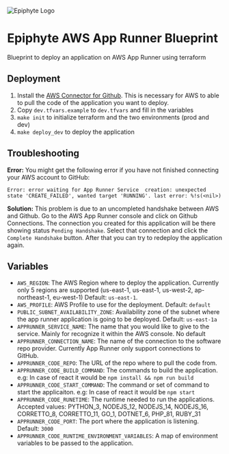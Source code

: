 


![Epiphyte Logo](https://epiphyte.io/images/Epiphyte_Logo_Black.png)



# Epiphyte AWS App Runner Blueprint

Blueprint to deploy an application on AWS App Runner using terraform

## Deployment

1. Install the [AWS Connector for Github](https://github.com/apps/aws-connector-for-github). This is necessary 
for AWS to able to pull the code of the application you want to deploy.
1. Copy ```dev.tfvars.example``` to ```dev.tfvars``` and fill in the variables
2. ```make init``` to initialize terraform and the two environments (prod and dev)
3. ```make deploy_dev``` to deploy the application

## Troubleshooting

**Error:**  You might get the following error if you have not finished connecting your AWS account to GitHub:

```
Error: error waiting for App Runner Service  creation: unexpected state 'CREATE_FAILED', wanted target 'RUNNING'. last error: %!s(<nil>)
```

**Solution:** This problem is due to an uncompleted handshake between AWS and Github. Go to the AWS App Runner console and click on Github Connections. 
The connection you created for this application will be there showing status ```Pending Handshake```. Select that connection and click the ```Complete Handshake``` button. After that you can try to redeploy the application again.

## Variables

* ```AWS_REGION```: The AWS Region where to deploy the application. Currently only 5 regions are supported (us-east-1, us-east-1, us-west-2, ap-northeast-1, eu-west-1) Default: ```us-east-1```.
* ```AWS_PROFILE```: AWS Profile to use for the deployment. Default: ```default```
* ```PUBLIC_SUBNET_AVAILABILITY_ZONE```: Availability zone of the subnet where the app runner application is going to be deployed. Default: ```us-east-1a```
* ```APPRUNNER_SERVICE_NAME```: The name that you would like to give to the service. Mainly for recognize it within the AWS console. No default
* ```APPRUNNER_CONNECTION_NAME```: The name of the connection to the software repo provider. Currently App Runner only support connections to GitHub.
* ```APPRUNNER_CODE_REPO```: The URL of the repo where to pull the code from.
* ```APPRUNNER_CODE_BUILD_COMMAND```: The commands to build the application. e.g: In case of react it would be ```npm install && npm run build ```
* ```APPRUNNER_CODE_START_COMMAND```: The command or set of command to start the applicaiton. e.g: In case of react it would be ```npm start```
* ```APPRUNNER_CODE_RUNETIME```: The runtime needed to run the applications. Accepted values: PYTHON_3, NODEJS_12, NODEJS_14, NODEJS_16, CORRETTO_8, CORRETTO_11, GO_1, DOTNET_6, PHP_81, RUBY_31
* ```APPRUNNER_CODE_PORT```: The port where the application is listening. Default: ```3000```
* ```APPRUNNER_CODE_RUNTIME_ENVIRONMENT_VARIABLES```: A map of environment variables to be passed to the application.